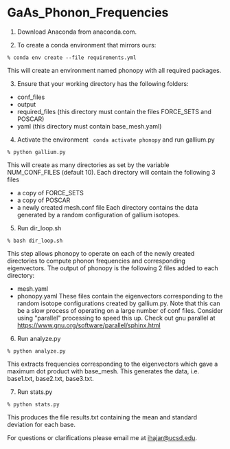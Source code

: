 # GaAs_Phonon_Frequencies
1. Download Anaconda from anaconda.com.



2. To create a conda environment that mirrors ours:
```
% conda env create --file requirements.yml
```
This will create an environment named phonopy with all required packages.



3. Ensure that your working directory has the following folders:
- conf_files
- output
- required_files (this directory must contain the files FORCE_SETS and POSCAR)
- yaml (this directory must contain base_mesh.yaml)



4. Activate the environment ` conda activate phonopy` and run gallium.py
```
% python gallium.py
```
This will create as many directories as set by the variable NUM_CONF_FILES (default 10).
Each directory will contain the following 3 files
- a copy of FORCE_SETS
- a copy of POSCAR
- a newly created mesh.conf file
Each directory contains the data generated by a random configuration of gallium isotopes.



5. Run dir_loop.sh
```
% bash dir_loop.sh
```
This step allows phonopy to operate on each of the newly created directories to compute phonon frequencies and corresponding eigenvectors.
The output of phonopy is the following 2 files added to each directory:
- mesh.yaml
- phonopy.yaml
These files contain the eigenvectors corresponding to the random isotope configurations created by gallium.py.
Note that this can be a slow process of operating on a large number of conf files.
Consider using "parallel" processing to speed this up.
Check out gnu parallel at https://www.gnu.org/software/parallel/sphinx.html



6. Run analyze.py
```
% python analyze.py
```
This extracts frequencies corresponding to the eigenvectors which gave a maximum dot product with base_mesh.
This generates the data, i.e. base1.txt, base2.txt, base3.txt.



7. Run stats.py
```
% python stats.py
```
This produces the file results.txt containing the mean and standard deviation for each base.


For questions or clarifications please email me at ihajar@ucsd.edu.
